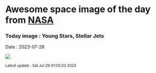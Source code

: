 
# Awesome space image of the day from [NASA](https://api.nasa.gov/)

### Today image : Young Stars, Stellar Jets
Date : 2023-07-28

![](https://apod.nasa.gov/apod/image/2307/HH46-47_JWST1030.jpg)

<small>Latest update : Sat Jul 29 01:05:03 2023</small>
        